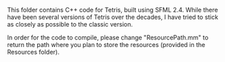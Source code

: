This folder contains C++ code for Tetris, built using SFML 2.4. While there have been several versions of Tetris over the decades, I have tried to stick as closely as possible to the classic version.

In order for the code to compile, please change "ResourcePath.mm" to return the path where you plan to store the resources (provided in the Resources folder). 
